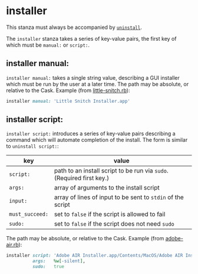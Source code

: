 # installer

This stanza must always be accompanied by [`uninstall`](uninstall.md).

The `installer` stanza takes a series of key-value pairs, the first key of which must be `manual:` or `script:`.

## installer manual:

`installer manual:` takes a single string value, describing a GUI installer which must be run by the user at a later time. The path may be absolute, or relative to the Cask. Example (from [little-snitch.rb](https://github.com/caskroom/homebrew-cask/blob/818047bf488be92923c8770ef3df8007a0db7704/Casks/little-snitch.rb#L10)):

```ruby
installer manual: 'Little Snitch Installer.app'
```

## installer script:

`installer script:` introduces a series of key-value pairs describing a command which will automate completion of the install. The form is similar to `uninstall script:`:

| key             | value
| ----------------|------------------------------
| `script:`       | path to an install script to be run via `sudo`. (Required first key.)
| `args:`         | array of arguments to the install script
| `input:`        | array of lines of input to be sent to `stdin` of the script
| `must_succeed:` | set to `false` if the script is allowed to fail
| `sudo:`         | set to `false` if the script does not need `sudo`

The path may be absolute, or relative to the Cask. Example (from [adobe-air.rb](https://github.com/caskroom/homebrew-cask/blob/312ae841f1f1b2ec07f4d88b7dfdd7fbdf8d4f94/Casks/adobe-air.rb#L10-#L12)):

```ruby
installer script: 'Adobe AIR Installer.app/Contents/MacOS/Adobe AIR Installer',
          args:   %w[-silent],
          sudo:   true
```
